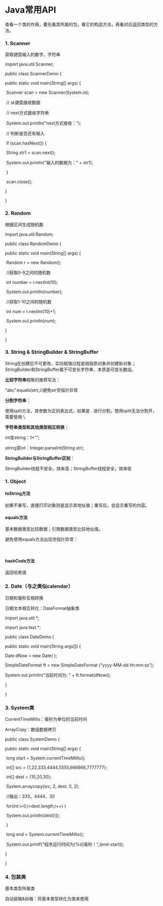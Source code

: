# Java常用API

查看一个类的作用，要先看其所属的包，看它的构造方法，再看对应返回类型的方法。

### 1.     Scanner

获取键盘输入的数字、字符串

import java.util.Scanner; 

 

public class ScannerDemo {

  public static void main(String[] args) {

​    Scanner scan = new Scanner(System.in);

​    // 从键盘接收数据

 

​    // next方式接收字符串

​    System.out.println("next方式接收：");

​    // 判断是否还有输入

​    if (scan.hasNext()) {

​      String str1 = scan.next();

​      System.out.println("输入的数据为：" + str1);

​    }

​    scan.close();

  }

}

### 2.     Random

根据区间生成随机数

import java.util.Random;

public class RandomDemo {

  public static void main(String[] args) {

​    Random r = new Random();

​    //获取0-9之间的随机数

​    int number = r.nextInt(10);

​    System.out.println(number);

 

​    //获取1-10之间的随机数

​    int num = r.nextInt(10)+1;

​    System.out.println(num);

  }

}

 

### 3.     String & StringBuilder & StringBuffer

String在创建后不可更改，实际赋值过程是销毁原对象并创建新对象；StringBuilder和StringBuffer属于可变长字符串，本质是可变长数组。

**比较字符串**相等的推荐写法：

“abc”.equals(str);//避免str空指针异常

**分割字符串**：

使用split方法，其参数为正则表达式，如果是  .  进行分割，使用split无法分割开，需要使用 \\.

**字符串类型和其他类型相互转换**：

int变string：1+””;

string变int：Integer.parseInt(String str);

 

**StringBuilder与StringBuffer区别**：

StringBuilder线程不安全，效率高；StringBuffer线程安全，效率低



### 1.     Object

#### toString方法

如果不重写，直接打印对象则是显示其地址值；重写后，会显示重写的内容。

#### equals方法

基本数据类型比较数据；引用数据类型比较地址值。

避免使用equals方法出现空指针异常：

​                               

#### hashCode方法

返回哈希值

 

### 2.     Date（与之类似calendar）

日期和毫秒互相转换

日期文本相互转化：DateFormat抽象类

import java.util.*;

import java.text.*;

 

public class DateDemo {

  public static void main(String args[]) {

   Date dNow = new Date( );

   SimpleDateFormat ft = new SimpleDateFormat ("yyyy-MM-dd hh:mm:ss");

   System.out.println("当前时间为: " + ft.format(dNow));

  }

}

 

### 3.     System类

CurrentTimeMillis：毫秒为单位的当前时间

ArrayCopy：数组数据拷贝

public class SystemDemo {

   public static void main(String[] args) {

​     long start = System.currentTimeMillis();

 

​     int[] src = {1,22,333,4444,5555,666666,7777777};

​     int[] dest = {10,20,30};

​     System.arraycopy(src, 2, dest, 0, 2);

​       //输出：333，4444，30

​     for(int i=0;i<dest.length;i++) {

​       System.out.println(dest[i]);

​     }

​     long end = System.currentTimeMillis();

​     System.out.printf("程序运行时间为[%d]毫秒！",(end-start));

   }

}

 

### 4.     包装类

基本类型所属类

自动装箱&拆箱：将基本类型转化为类来使用





